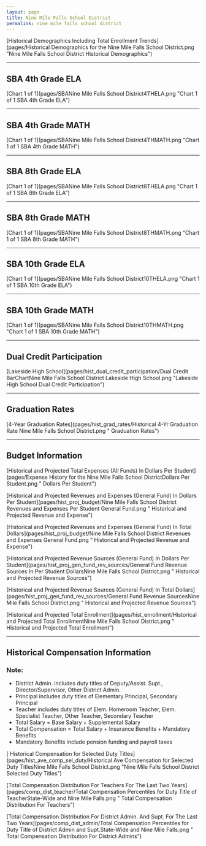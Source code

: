 ```yaml
---
layout: page
title: Nine Mile Falls School District
permalink: nine mile falls school district
---
```



[Historical Demographics Including Total Enrollment Trends](pages/Historical Demographics for the Nine Mile Falls School District.png "Nine Mile Falls School District Historical Demographics")

___

## SBA 4th Grade ELA

[Chart 1 of 1](pages/SBANine Mile Falls School District4THELA.png "Chart 1 of 1 SBA 4th Grade ELA")


___

## SBA 4th Grade MATH

[Chart 1 of 1](pages/SBANine Mile Falls School District4THMATH.png "Chart 1 of 1 SBA 4th Grade MATH")


___

## SBA 8th Grade ELA

[Chart 1 of 1](pages/SBANine Mile Falls School District8THELA.png "Chart 1 of 1 SBA 8th Grade ELA")


___

## SBA 8th Grade MATH

[Chart 1 of 1](pages/SBANine Mile Falls School District8THMATH.png "Chart 1 of 1 SBA 8th Grade MATH")


___

## SBA 10th Grade ELA

[Chart 1 of 1](pages/SBANine Mile Falls School District10THELA.png "Chart 1 of 1 SBA 10th Grade ELA")


___

## SBA 10th Grade MATH

[Chart 1 of 1](pages/SBANine Mile Falls School District10THMATH.png "Chart 1 of 1 SBA 10th Grade MATH")


___

## Dual Credit Participation

[Lakeside High School](pages/hist_dual_credit_participation/Dual Credit BarChartNine Mile Falls School District Lakeside High School.png "Lakeside High School Dual Credit Participation")


___

## Graduation Rates

[4-Year Graduation Rates](pages/hist_grad_rates/Historical 4-Yr Graduation Rate Nine Mile Falls School District.png " Graduation Rates")


___

## Budget Information

[Historical and Projected Total Expenses (All Funds) In Dollars Per Student](pages/Expense History for the Nine Mile Falls School DistrictDollars Per Student.png " Dollars Per Student")

[Historical and Projected Revenues and Expenses (General Fund) In Dollars Per Student](pages/hist_proj_budget/Nine Mile Falls School District Revenues and Expenses Per Student General Fund.png " Historical and Projected Revenue and Expense")

[Historical and Projected Revenues and Expenses (General Fund) In Total Dollars](pages/hist_proj_budget/Nine Mile Falls School District Revenues and Expenses General Fund.png " Historical and Projected Revenue and Expense")

[Historical and Projected Revenue Sources (General Fund) In Dollars Per Student](pages/hist_proj_gen_fund_rev_sources/General Fund Revenue Sources In Per Student DollarsNine Mile Falls School District.png " Historical and Projected Revenue Sources")

[Historical and Projected Revenue Sources (General Fund) In Total Dollars](pages/hist_proj_gen_fund_rev_sources/General Fund Revenue SourcesNine Mile Falls School District.png " Historical and Projected Revenue Sources")

[Historical and Projected Total Enrollment](pages/hist_enrollment/Historical and Projected Total EnrollmentNine Mile Falls School District.png " Historical and Projected Total Enrollment")


___

## Historical Compensation Information
### Note:
- District Admin. includes duty titles of Deputy/Assist. Supt., Director/Supervisor, Other District Admin.
- Principal includes duty titles of Elementary Principal, Secondary Principal
- Teacher includes duty titles of Elem. Homeroom Teacher, Elem. Specialist Teacher, Other Teacher, Secondary Teacher
- Total Salary = Base Salary + Supplemental Salary
- Total Compensation = Total Salary + Insurance Benefits + Mandatory Benefits
- Mandatory Benefits include pension funding and payroll taxes

[ Historical Compensation for Selected Duty Titles](pages/hist_ave_comp_sel_duty/Historical Ave Compensation for Selected Duty TitlesNine Mile Falls School District.png "Nine Mile Falls School District Selected Duty Titles")

[Total Compensation Distribution For Teachers For The Last Two Years](pages/comp_dist_teacher/Total Compensation Percentiles for Duty Title of TeacherState-Wide and Nine Mile Falls.png " Total Compensation Distribution For Teachers")

[Total Compensation Distribution For District Admin. And Supt. For The Last Two Years](pages/comp_dist_admin/Total Compensation Percentiles for Duty Title of District Admin and Supt.State-Wide and Nine Mile Falls.png " Total Compensation Distribution For District Admins")

